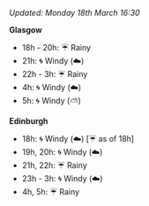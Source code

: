 *Updated: Monday 18th March 16:30*

**Glasgow**

* 18h - 20h: :umbrella: Rainy
* 21h: :cyclone: Windy (:cloud:)
* 22h - 3h: :umbrella: Rainy
* 4h: :cyclone: Windy (:cloud:)
* 5h: :cyclone: Windy (:partly_sunny:)

**Edinburgh**

* 18h: :cyclone: Windy (:cloud:) [:umbrella: as of 18h]
* 19h, 20h: :cyclone: Windy (:cloud:)
* 21h, 22h: :umbrella: Rainy
* 23h - 3h: :cyclone: Windy (:cloud:)
* 4h, 5h: :umbrella: Rainy
